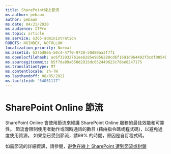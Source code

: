 ```yaml
---
title: SharePoint線上節流
ms.author: pebaum
author: pebaum
ms.date: 04/21/2020
ms.audience: ITPro
ms.topic: article
ms.service: o365-administration
ROBOTS: NOINDEX, NOFOLLOW
localization_priority: Normal
ms.assetid: b376d8ea-50c4-47f0-9720-50d80aa3f7f1
ms.openlocfilehash: ac6f329327b1ee8285e9856280cd6f1691d964402f3cdf0054ba33caeb9ff7ed
ms.sourcegitcommit: b5f7da89a650d2915dc652449623c78be6247175
ms.translationtype: MT
ms.contentlocale: zh-TW
ms.lasthandoff: 08/05/2021
ms.locfileid: "54051117"
---
```

# <a name="sharepoint-online-throttling"></a>SharePoint Online 節流

SharePoint Online 會使用節流來維護 SharePoint Online 服務的最佳效能和可靠性。 節流會限制使用者動作或同時通話的數目 (藉由指令碼或程式碼)，以避免過度使用資源。 如果您已受到節流，請99% 的時間，原因是自訂程式碼。
  
如需節流的詳細資訊，請參閱，[避免在線上 SharePoint 遭到節流或封鎖](https://go.microsoft.com/fwlink/?linkid=2022019)
  

